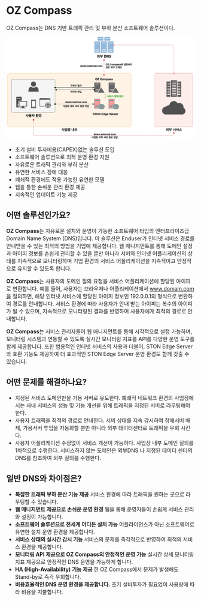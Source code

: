 # OZ Compass

OZ Compass는 DNS 기반 트래픽 관리 및 부하 분산 소프트웨어 솔루션이다.



![](compass_01.png)



- 초기 설비 투자비용(CAPEX)없는 솔루션 도입
- 소프트웨어 솔루션으로 최적 운영 환경 지원
- 자유로운 트래픽 관리와 부하 분산
- 유연한 서비스 장애 대응
- 폐쇄적 환경에도 적용 가능한 유연한 모델
- 웹을 통한 손쉬운 관리 환경 제공
- 지속적인 업데이트 기능 제공



## 어떤 솔루션인가요?

**OZ Compass**는 자유로운 설치와 운영이 가능한 소프트웨어 타입의 엔터프라이즈급 Domain Name System (DNS)입니다. 이 솔루션은 Enduser가 인터넷 서비스 경로를 안내받을 수 있는 최적의 방법을 기업에 제공합니다. 웹 매니지먼트를 통해 도메인 설정과 아이피 정보를 손쉽게 관리할 수 있을 뿐만 아니라 서버와 인터넷 어플리케이션의 상태를 지속적으로 모니터링하며 기업 환경의 서비스 어플리케이션을 지속적이고 안정적으로 유지할 수 있도록 합니다.

**OZ Compass**는 사용자의 도메인 질의 요청을 서비스 어플리케이션에 할당된 아이피로 변환합니다. 예를 들어, 사용자는 브라우저나 어플리케이션에서 www.domain.com을 질의하면, 해당 인터넷 서비스에 할당된 아이피 정보인 192.0.0.1의 형식으로 변환하여 경로를 안내합니다. 서비스 환경에 따라 사용자가 안내 받는 아이피는 복수의 아이피가 될 수 있으며, 지속적으로 모니터링된 결과를 반영하여 사용자에게 최적의 경로로 안내합니다.

**OZ Compass**는 서비스 관리자들이 웹 매니지먼트를 통해 시각적으로 설정 가능하며, 모니터링 시스템과 연동할 수 있도록 실시간 모니터링 지표를 API를 다양한 운영 도구를 함께 제공합니다. 또한 범용적인 인터넷 서비스의 사용과 더불어, STON Edge Server와 호환 기능도 제공하여 더 효과적인 STON Edge Server 운영 환경도 함께 갖출 수 있습니다.



## 어떤 문제를 해결하나요?

- 지정된 서비스 도메인만을 가용 서버로 유도한다. 폐쇄적 네트워크 환경의 사업장에서는 사내 서비스의 성능 및 기능 개선을 위해 트래픽을 지정된 서버로 라우팅해야 한다.
- 사용자 트래픽을 최적의 경로로 안내한다. 서버 상태를 지속 감시하여 장애서버 배제, 가용서버 투입을 자동화할 뿐만 아니라 외부 데이터센터로 트래픽을 우회 시킨다.
- 사용자 어플리케이션 수정없이 서비스 개선이 가능하다. 사업장 내부 도메인 질의를 1차적으로 수행한다. 서비스하지 않는 도메인은 외부DNS 나 지정된 데이터 센터의 DNS를 참조하여 외부 질의를 수행한다.



## 일반 DNS와 차이점은?

- **복잡한 트래픽 부하 분산 기능 제공**
  서비스 환경에 따라 트래픽을 원하는 곳으로 라우팅할 수 있습니다.
- **웹 매니지먼트 제공으로 손쉬운 운영 환경**
  웹을 통해 운영자들이 손쉽게 서비스 관리와 설정이 가능합니다.
- **소프트웨어 솔루션으로 전세계 어디든 설치 가능**
  어플라이언스가 아닌 소프트웨어로 유연한 설치 운영 환경을 제공합니다.
- **서비스 상태의 실시간 감시 기능**
  서비스의 문제를 즉각적으로 반영하여 최적의 서비스 환경을 제공합니다.
- **모니터링 API 제공으로 OZ Compass의 안정적인 운영 가능**
  실시간 상세 모니터링 지표 제공으로 안정적인 DNS 운영을 가능하게 합니다.
- **HA (High-Availability) 기능 제공**
  한 OZ Compass에서 문제가 발생해도 Stand-by로 즉각 우회합니다.
- **비용효율적인 DNS 운영 환경을 제공합니다.**
  초기 설비투자가 필요없이 사용량에 따라 비용을 지불합니다.





